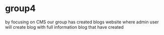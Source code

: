 # group4

by focusing on CMS our group has created blogs website where admin user will create blog with full information blog that have created 
